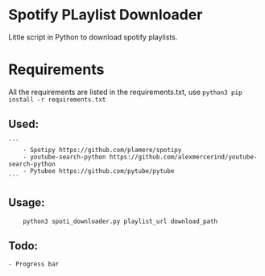 # Spotify PLaylist Downloader

Little script in Python to download spotify playlists.

# Requirements

All the requirements are listed in the requirements.txt, use `python3 pip install -r requirements.txt`

## Used:
	```
		- Spotipy https://github.com/plamere/spotipy
		- youtube-search-python https://github.com/alexmercerind/youtube-search-python
		- Pytubee https://github.com/pytube/pytube
	```
	

## Usage:

```
	python3 spoti_downloader.py playlist_url download_path

```

## Todo:

	- Progress bar